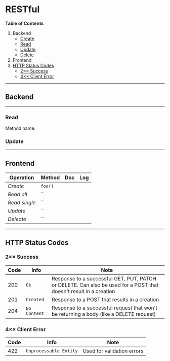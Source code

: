 # RESTful

**Table of Contents**

1. Backend
   * [Create]()
   * [Read](#read)
    * [Update](#update)
    * [Delete]()
2. Frontend
3. [HTTP Status Codes](#http-status-codes)
    * [2×× Success](#2-success)
    * [4×× Client Error](#4-client-error)


---

## Backend

---

### Read
Method name: 


### Update

---

## Frontend

| Operation | Method | Doc | Log |
| --------- | ------ | --- | --- |
|  *Create* | `foo()` | | |
|  *Read all* | `` | | |
|  *Read single* | `` | | |
|  *Update* | `` | | |
|  *Deleate* | `` | | |

---

## HTTP Status Codes

### 2×× Success
| Code | Info | Note |
| ---- | ---- | ---- |
| 200 | `Ok` | Response to a successful GET, PUT, PATCH or DELETE. Can also be used for a POST that doesn't result in a creation |
| 201 | `Created` | Response to a POST that results in a creation |
| 204 | `No Content` | Response to a successful request that won't be returning a body (like a DELETE request) |


### 4×× Client Error
| Code | Info | Note |
| ---- | ---- | ---- |
| 422 | `Unprocessable Entity` | Used for validation errors |

